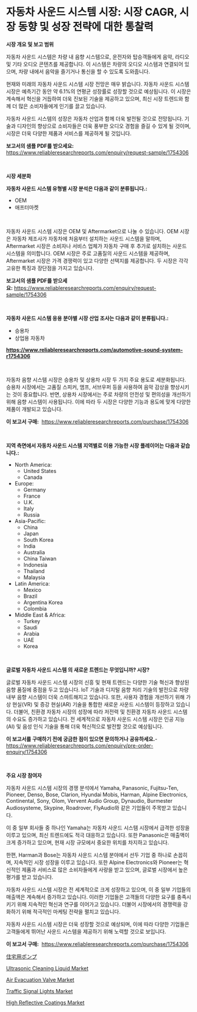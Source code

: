 <p><h1>자동차 사운드 시스템 시장: 시장 CAGR, 시장 동향 및 성장 전략에 대한 통찰력</h1></p><p><strong>시장 개요 및 보고 범위</strong></p>
<p><p>자동차 사운드 시스템은 차량 내 음향 시스템으로, 운전자와 탑승객들에게 음악, 라디오 및 기타 오디오 콘텐츠를 제공합니다. 이 시스템은 차량의 오디오 시스템과 연결되어 있으며, 차량 내에서 음악을 즐기거나 통신을 할 수 있도록 도와줍니다.</p><p>현재와 미래의 자동차 사운드 시스템 시장 전망은 매우 밝습니다. 자동차 사운드 시스템 시장은 예측기간 동안 약 6.1%의 연평균 성장률로 성장할 것으로 예상됩니다. 이 시장은 계속해서 혁신을 거듭하여 더욱 진보된 기술을 제공하고 있으며, 최신 시장 트렌드와 함께 더 많은 소비자들에게 인기를 끌고 있습니다.</p><p>자동차 사운드 시스템의 성장은 자동차 산업과 함께 더욱 발전될 것으로 전망됩니다. 기술과 디자인의 향상으로 소비자들은 더욱 풍부한 오디오 경험을 즐길 수 있게 될 것이며, 시장은 더욱 다양한 제품과 서비스를 제공하게 될 것입니다.</p></p>
<p><strong>보고서의 샘플 PDF를 받으세요:</strong> <a href="https://www.reliableresearchreports.com/enquiry/request-sample/1754306">https://www.reliableresearchreports.com/enquiry/request-sample/1754306</a></p>
<p>&nbsp;</p>
<p><strong>시장 세분화</strong></p>
<p><strong>자동차 사운드 시스템 유형별 시장 분석은 다음과 같이 분류됩니다.:</strong></p>
<p><ul><li>OEM</li><li>애프터마켓</li></ul></p>
<p>&nbsp;</p>
<p><p>자동차 사운드 시스템 시장은 OEM 및 Aftermarket으로 나눌 수 있습니다. OEM 시장은 자동차 제조사가 자동차에 처음부터 설치하는 사운드 시스템을 말하며, Aftermarket 시장은 소비자나 서비스 업체가 자동차 구매 후 추가로 설치하는 사운드 시스템을 의미합니다. OEM 시장은 주로 고품질의 사운드 시스템을 제공하며, Aftermarket 시장은 가격 경쟁력이 있고 다양한 선택지를 제공합니다. 두 시장은 각각 고유한 특징과 장단점을 가지고 있습니다.</p></p>
<p><strong>보고서의 샘플 PDF를 받으세요:</strong>&nbsp;<a href="https://www.reliableresearchreports.com/enquiry/request-sample/1754306">https://www.reliableresearchreports.com/enquiry/request-sample/1754306</a></p>
<p>&nbsp;</p>
<p><strong> 자동차 사운드 시스템 응용 분야별 시장 산업 조사는 다음과 같이 분류됩니다.:</strong></p>
<p><ul><li>승용차</li><li>상업용 자동차</li></ul></p>
<p><strong><a href="https://www.reliableresearchreports.com/automotive-sound-system-r1754306">https://www.reliableresearchreports.com/automotive-sound-system-r1754306</a></strong></p>
<p>&nbsp;</p>
<p><p>자동차 음향 시스템 시장은 승용차 및 상용차 시장 두 가지 주요 용도로 세분화됩니다. 승용차 시장에서는 고품질 스피커, 앰프, 서브우퍼 등을 사용하여 음악 감상을 향상시키는 것이 중요합니다. 반면, 상용차 시장에서는 주로 차량의 안전성 및 편의성을 개선하기 위해 음향 시스템이 사용됩니다. 이에 따라 두 시장은 다양한 기능과 용도에 맞게 다양한 제품이 개발되고 있습니다.</p></p>
<p><strong>이 보고서 구매:</strong>&nbsp; <a href="https://www.reliableresearchreports.com/purchase/1754306">https://www.reliableresearchreports.com/purchase/1754306</a></p>
<p>&nbsp;</p>
<p><strong>지역 측면에서 자동차 사운드 시스템 지역별로 이용 가능한 시장 플레이어는 다음과 같습니다.:</strong></p>
<p><ul>
    <li>
        North America:
        <ul>
            <li>United States</li>
            <li>Canada</li>
        </ul>
    </li>
    <li>
        Europe:
        <ul>
            <li>Germany</li>
            <li>France</li>
            <li>U.K.</li>
            <li>Italy</li>
            <li>Russia</li>
        </ul>
    </li>
    <li>
        Asia-Pacific:
        <ul>
            <li>China</li>
            <li>Japan</li>
            <li>South Korea</li>
            <li>India</li>
            <li>Australia</li>
            <li>China Taiwan</li>
            <li>Indonesia</li>
            <li>Thailand</li>
            <li>Malaysia</li>
        </ul>
    </li>
    <li>
        Latin America:
        <ul>
            <li>Mexico</li>
            <li>Brazil</li>
            <li>Argentina Korea</li>
            <li>Colombia</li>
        </ul>
    </li>
    <li>
        Middle East & Africa:
        <ul>
            <li>Turkey</li>
            <li>Saudi</li>
            <li>Arabia</li>
            <li>UAE</li>
            <li>Korea</li>
        </ul>
    </li>
    </ul></p>
<p>&nbsp;</p>
<p><strong>글로벌 자동차 사운드 시스템 의 새로운 트렌드는 무엇입니까? 시장?</strong></p>
<p><p>글로벌 자동차 사운드 시스템 시장의 신흥 및 현재 트렌드는 다양한 기술 혁신과 향상된 음향 품질에 중점을 두고 있습니다. IoT 기술과 디지털 음향 처리 기술의 발전으로 차량 내부 음향 시스템이 더욱 스마트해지고 있습니다. 또한, 사용자 경험을 개선하기 위해 가상 현실(VR) 및 증강 현실(AR) 기술을 통합한 새로운 사운드 시스템이 등장하고 있습니다. 더불어, 친환경 자동차 시장의 성장에 따라 저전력 및 친환경 자동차 사운드 시스템의 수요도 증가하고 있습니다. 전 세계적으로 자동차 사운드 시스템 시장은 인공 지능(AI) 및 음성 인식 기술을 통해 더욱 혁신적으로 발전할 것으로 예상됩니다.</p></p>
<p><strong>이 보고서를 구매하기 전에 궁금한 점이 있으면 문의하거나 공유하세요.</strong>- <a href="https://www.reliableresearchreports.com/enquiry/pre-order-enquiry/1754306">https://www.reliableresearchreports.com/enquiry/pre-order-enquiry/1754306</a></p>
<p>&nbsp;</p>
<p><strong>주요 시장 참여자</strong></p>
<p><p>자동차 사운드 시스템 시장의 경쟁 분석에서 Yamaha, Panasonic, Fujitsu-Ten, Pioneer, Denso, Bose, Clarion, Hyundai Mobis, Harman, Alpine Electronics, Continental, Sony, Olom, Vervent Audio Group, Dynaudio, Burmester Audiosysteme, Skypine, Roadrover, FlyAudio와 같은 기업들이 주목받고 있습니다. </p><p>이 중 일부 회사들 중 하나인 Yamaha는 자동차 사운드 시스템 시장에서 급격한 성장을 이루고 있으며, 최신 트렌드에도 적극 대응하고 있습니다. 또한 Panasonic은 매출액이 크게 증가하고 있으며, 현재 시장 규모에서 중요한 위치를 차지하고 있습니다. </p><p>한편, Harman과 Bose는 자동차 사운드 시스템 분야에서 선두 기업 중 하나로 손꼽히며, 지속적인 시장 성장을 이루고 있습니다. 또한 Alpine Electronics와 Pioneer는 혁신적인 제품과 서비스로 많은 소비자들에게 사랑을 받고 있으며, 글로벌 시장에서 높은 평가를 받고 있습니다. </p><p>자동차 사운드 시스템 시장은 전 세계적으로 크게 성장하고 있으며, 이 중 일부 기업들의 매출액은 계속해서 증가하고 있습니다. 이러한 기업들은 고객들의 다양한 요구를 충족시키기 위해 지속적인 혁신과 연구를 이어가고 있습니다. 더불어 시장에서의 경쟁력을 강화하기 위해 적극적인 마케팅 전략을 펼치고 있습니다. </p><p>자동차 사운드 시스템 시장은 더욱 성장할 것으로 예상되며, 이에 따라 다양한 기업들은 고객들에게 뛰어난 사운드 시스템을 제공하기 위해 노력할 것으로 보입니다.</p></p>
<p><strong>이 보고서 구매:</strong>&nbsp;&nbsp;<a href="https://www.reliableresearchreports.com/purchase/1754306">https://www.reliableresearchreports.com/purchase/1754306</a></p>
<p><p><a href="https://medium.com/@amberchain86/%E4%BD%8F%E5%AE%85%E7%94%A8%E3%83%9D%E3%83%B3%E3%83%97%E5%B8%82%E5%A0%B4%E3%81%AE%E3%83%A1%E3%83%88%E3%83%AA%E3%82%AF%E3%82%B9%E3%82%92%E8%A7%A3%E8%AA%AD%E3%81%99%E3%82%8B-%E5%B8%82%E5%A0%B4%E3%82%B7%E3%82%A7%E3%82%A2-%E3%83%88%E3%83%AC%E3%83%B3%E3%83%89-%E6%88%90%E9%95%B7%E3%83%91%E3%82%BF%E3%83%BC%E3%83%B3-81c9788cd5a8">住宅用ポンプ</a></p><p><a href="https://issuu.com/reportprime-2/docs/ultrasonic-cleaning-liquid-market-size-2030.pptx">Ultrasonic Cleaning Liquid Market</a></p><p><a href="https://github.com/Paul14Anderson63/Market-Research-Report-List-3/blob/main/air-evacuation-valve-market.md">Air Evacuation Valve Market</a></p><p><a href="https://github.com/mabutironaldo/Market-Research-Report-List-4/blob/main/traffic-signal-lights-market.md">Traffic Signal Lights Market</a></p><p><a href="https://www.linkedin.com/pulse/high-reflective-coatings-market-size-2024-2031-global-xnssc?trackingId=xIpPN%2Bti5takdbq5wofM9Q%3D%3D">High Reflective Coatings Market</a></p></p>